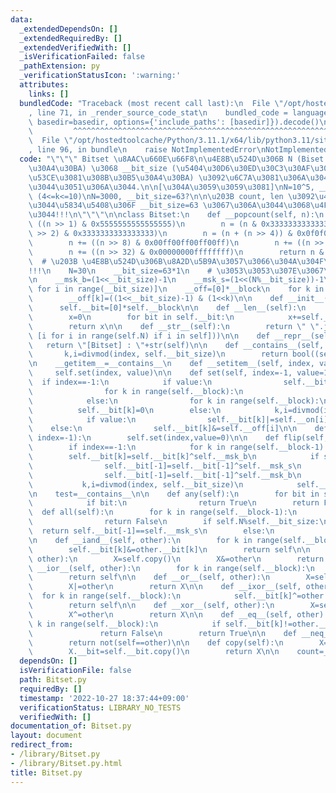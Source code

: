 ```yaml
---
data:
  _extendedDependsOn: []
  _extendedRequiredBy: []
  _extendedVerifiedWith: []
  _isVerificationFailed: false
  _pathExtension: py
  _verificationStatusIcon: ':warning:'
  attributes:
    links: []
  bundledCode: "Traceback (most recent call last):\n  File \"/opt/hostedtoolcache/Python/3.11.1/x64/lib/python3.11/site-packages/onlinejudge_verify/documentation/build.py\"\
    , line 71, in _render_source_code_stat\n    bundled_code = language.bundle(stat.path,\
    \ basedir=basedir, options={'include_paths': [basedir]}).decode()\n          \
    \         ^^^^^^^^^^^^^^^^^^^^^^^^^^^^^^^^^^^^^^^^^^^^^^^^^^^^^^^^^^^^^^^^^^^^^^^^^^^^^^^^^\n\
    \  File \"/opt/hostedtoolcache/Python/3.11.1/x64/lib/python3.11/site-packages/onlinejudge_verify/languages/python.py\"\
    , line 96, in bundle\n    raise NotImplementedError\nNotImplementedError\n"
  code: "\"\"\" Bitset \u8AAC\u660E\u66F8\n\u4E8B\u524D\u306B N (Biset \u306E\u30B5\
    \u30A4\u30BA) \u3068 __bit_size (\u5404\u30D6\u30ED\u30C3\u30AF\u3054\u3068\u306B\
    \u53CE\u3081\u308B\u30B5\u30A4\u30BA) \u3092\u6C7A\u3081\u306A\u304F\u3066\u306F\
    \u3044\u3051\u306A\u3044.\n\n[\u304A\u3059\u3059\u3081]\nN=10^5, __bit_size=N//k\
    \ (4<=k<=10)\nN=3000, __bit_size=63?\n\n\u203B count, len \u3092\u4F7F\u3044\u305F\
    \u3044\u5834\u5408\u306F __bit_size=63 \u3067\u306A\u3044\u3068\u4F7F\u3048\u306A\
    \u3044!!!\n\"\"\"\n\nclass Bitset:\n    def __popcount(self, n):\n        n -=\
    \ ((n >> 1) & 0x5555555555555555)\n        n = (n & 0x3333333333333333) + ((n\
    \ >> 2) & 0x3333333333333333)\n        n = (n + (n >> 4)) & 0x0f0f0f0f0f0f0f0f\n\
    \        n += ((n >> 8) & 0x00ff00ff00ff00ff)\n        n += ((n >> 16) & 0x0000ffff0000ffff)\n\
    \        n += ((n >> 32) & 0x00000000ffffffff)\n        return n & 0x7f\n\n  \
    \  # \u203B \u4E8B\u524D\u306B\u8A2D\u5B9A\u3057\u3066\u304A\u304F\u3053\u3068\
    !!!\n    N=30\n    __bit_size=63*1\n    # \u3053\u3053\u307E\u3067\n\n    __block=(N+__bit_size-1)//__bit_size\n\
    \n    __msk_b=(1<<__bit_size)-1\n    __msk_s=(1<<(N%__bit_size))-1\n\n    __on=[1<<i\
    \ for i in range(__bit_size)]\n    __off=[0]*__block\n    for k in range(__block):\n\
    \        __off[k]=((1<<__bit_size)-1) & (1<<k)\n\n    def __init__(self):\n  \
    \      self.__bit=[0]*self.__block\n\n    def __len__(self):\n        assert self.__bit_size<=63\n\
    \        x=0\n        for bit in self.__bit:\n            x+=self.__popcount(bit)\n\
    \        return x\n\n    def __str__(self):\n        return \" \".join(map(str,\
    \ [i for i in range(self.N) if i in self]))\n\n    def __repr__(self):\n     \
    \   return \"[Bitset] : \"+str(self)\n\n    def __contains__(self, index):\n \
    \       k,i=divmod(index, self.__bit_size)\n        return bool((self.__bit[k]>>i)&1)\n\
    \n    __getitem__=__contains__\n    def __setitem__(self, index, value):\n   \
    \     self.set(index, value)\n\n    def set(self, index=-1, value=1):\n      \
    \  if index==-1:\n            if value:\n                self.__bit[-1]=self.__msk_s\n\
    \                for k in range(self.__block):\n                    self.__bit[k]=self.__msk_b\n\
    \            else:\n                for k in range(self.__block):\n          \
    \          self.__bit[k]=0\n        else:\n            k,i=divmod(index, self.__bit_size)\n\
    \            if value:\n                self.__bit[k]|=self.__on[i]\n        \
    \    else:\n                self.__bit[k]&=self.__off[i]\n\n    def reset(self,\
    \ index=-1):\n        self.set(index,value=0)\n\n    def flip(self, index=-1):\n\
    \        if index==-1:\n            for k in range(self.__block-1):\n        \
    \        self.__bit[k]=self.__bit[k]^self.__msk_b\n            if self.N%self.__bit_size:\n\
    \                self.__bit[-1]=self.__bit[-1]^self.__msk_s\n            else:\n\
    \                self.__bit[-1]=self.__bit[-1]^self.__msk_b\n        else:\n \
    \           k,i=divmod(index, self.__bit_size)\n            self.__bit[k]^=self.__on[i]\n\
    \n    test=__contains__\n\n    def any(self):\n        for bit in self.__bit:\n\
    \            if bit:\n                return True\n        return False\n\n  \
    \  def all(self):\n        for k in range(self.__block-1):\n            if self.__bit[k]!=self.__msk_b:\n\
    \                return False\n        if self.N%self.__bit_size:\n          \
    \  return self.__bit[-1]==self.__msk_s\n        else:\n            return self.__bit[-1]==self.__msk_b\n\
    \n    def __iand__(self, other):\n        for k in range(self.__block):\n    \
    \        self.__bit[k]&=other.__bit[k]\n        return self\n\n    def __and__(self,\
    \ other):\n        X=self.copy()\n        X&=other\n        return X\n\n    def\
    \ __ior__(self, other):\n        for k in range(self.__block):\n            self.__bit[k]|=other.__bit[k]\n\
    \        return self\n\n    def __or__(self, other):\n        X=self.copy()\n\
    \        X|=other\n        return X\n\n    def __ixor__(self, other):\n      \
    \  for k in range(self.__block):\n            self.__bit[k]^=other.__bit[k]\n\
    \        return self\n\n    def __xor__(self, other):\n        X=self.copy()\n\
    \        X^=other\n        return X\n\n    def __eq__(self, other):\n        for\
    \ k in range(self.__block):\n            if self.__bit[k]!=other.__bit[k]:\n \
    \               return False\n        return True\n\n    def __neq__(self, other):\n\
    \        return not(self==other)\n\n    def copy(self):\n        X=Bitset()\n\
    \        X.__bit=self.__bit.copy()\n        return X\n\n    count=__len__\n"
  dependsOn: []
  isVerificationFile: false
  path: Bitset.py
  requiredBy: []
  timestamp: '2022-10-27 18:37:44+09:00'
  verificationStatus: LIBRARY_NO_TESTS
  verifiedWith: []
documentation_of: Bitset.py
layout: document
redirect_from:
- /library/Bitset.py
- /library/Bitset.py.html
title: Bitset.py
---
```

